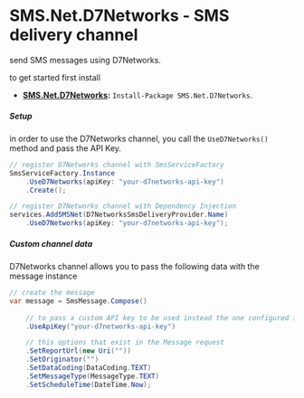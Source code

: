 # SMS.Net.D7Networks - SMS delivery channel

send SMS messages using D7Networks.

to get started first install
- **[SMS.Net.D7Networks](https://www.nuget.org/packages/SMS.Net.D7Networks/):** `Install-Package SMS.Net.D7Networks`.   

##### Setup
in order to use the D7Networks channel, you call the `UseD7Networks()` method and pass the API Key.

```csharp
// register D7Networks channel with SmsServiceFactory
SmsServiceFactory.Instance
    .UseD7Networks(apiKey: "your-d7networks-api-key")
    .Create();

// register D7Networks channel with Dependency Injection
services.AddSMSNet(D7NetworksSmsDeliveryProvider.Name)
    .UseD7Networks(apiKey: "your-d7networks-api-key");
```

##### Custom channel data
D7Networks channel allows you to pass the following data with the message instance

```csharp
// create the message
var message = SmsMessage.Compose()
    
    // to pass a custom API key to be used instead the one configured in the options.
    .UseApiKey("your-d7networks-api-key")

    // this options that exist in the Message request
    .SetReportUrl(new Uri(""))
    .SetOriginator("")
    .SetDataCoding(DataCoding.TEXT)
    .SetMessageType(MessageType.TEXT)
    .SetScheduleTime(DateTime.Now);
```
